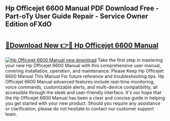 ## Hp Officejet 6600 Manual PDF Download Free - Part-oTy User Guide Repair - Service Owner Edition oFXdO

# <h2><a href="http://bc15604.oget.top/?id=Hp+Officejet+6600+Manual">🔗Download New 👉🔴 Hp Officejet 6600 Manual</a></h2>

[![Hp Officejet 6600 Manual new download](https://i.imgur.com/5g1atiW.png)](http://bc15604.oget.top/?id=Hp+Officejet+6600+Manual)
Take the first step in mastering your new Hp Officejet 6600 Manual with this comprehensive user manual, covering installation, operation, and maintenance. Please Keep Hp Officejet 6600 Manual This Manual For future reference and troubleshooting tips. Hp Officejet 6600 Manual advanced features include real-time monitoring, voice commands, customizable alerts, and multi-device compatibility, all accessible through the sleek and user-friendly interface. It's our hope that the Hp Officejet 6600 Manual has been a clear and concise guide in helping you get started with your new product. Should you require any assistance or clarification, please do not hesitate to contact our customer support team.
